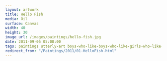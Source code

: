 ```yaml
---
layout: artwork
title: Hello Fish
media: Oil
surface: Canvas
width: 40
height: 30
image_url: /images/paintings/hello-fish.jpg
date: 2011-09-05 05:00:00
tags: paintings utterly-art boys-who-like-boys-who-like-girls-who-like-girls
redirect_from: "/Paintings/2011/01-HelloFish.html"
---
```

